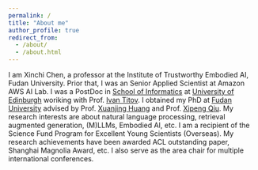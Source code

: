 ```yaml
---
permalink: /
title: "About me"
author_profile: true
redirect_from: 
  - /about/
  - /about.html
---
```


I am Xinchi Chen, a professor at the Institute of Trustworthy Embodied AI, Fudan University. Prior that, I was an Senior Applied Scientist at Amazon AWS AI Lab. I was a PostDoc in [School of Informatics](https://informatics.ed.ac.uk/) at [University of Edinburgh](https://www.ed.ac.uk/) woriking with Prof. [Ivan Titov](https://ivan-titov.org/). I obtained my PhD at [Fudan University](https://www.fudan.edu.cn/en/) advised by Prof. [Xuanjing Huang](https://xuanjing-huang.github.io/) and Prof. [Xipeng Qiu](https://xpqiu.github.io/en.html). My research interests are about natural language processing, retrieval augmented generation, (M)LLMs, Embodied AI, etc. I am a recipient of the Science Fund Program for Excellent Young Scientists (Overseas). My research achievements have been awarded ACL outstanding paper, Shanghai Magnolia Award, etc. I also serve as the area chair for multiple international conferences.
